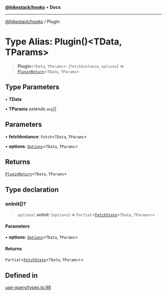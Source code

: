 [**@hikestack/hooks**](/official/reference/hooks/index.md) • **Docs**

***

[@hikestack/hooks](/official/reference/hooks/globals.md) / Plugin

# Type Alias: Plugin()\<TData, TParams\>

> **Plugin**\<`TData`, `TParams`\>: (`fetchInstance`, `options`) => [`PluginReturn`](/official/reference/hooks/interfaces/PluginReturn.md)\<`TData`, `TParams`\>

## Type Parameters

• **TData**

• **TParams** *extends* `any`[]

## Parameters

• **fetchInstance**: `Fetch`\<`TData`, `TParams`\>

• **options**: [`Options`](/official/reference/hooks/interfaces/Options.md)\<`TData`, `TParams`\>

## Returns

[`PluginReturn`](/official/reference/hooks/interfaces/PluginReturn.md)\<`TData`, `TParams`\>

## Type declaration

### onInit()?

> `optional` **onInit**: (`options`) => `Partial`\<[`FetchState`](/official/reference/hooks/interfaces/FetchState.md)\<`TData`, `TParams`\>\>

#### Parameters

• **options**: [`Options`](/official/reference/hooks/interfaces/Options.md)\<`TData`, `TParams`\>

#### Returns

`Partial`\<[`FetchState`](/official/reference/hooks/interfaces/FetchState.md)\<`TData`, `TParams`\>\>

## Defined in

[use-query/types.ts:98](https://github.com/hikestack/hike/blob/93c768ff8bda0e1d030b69f51dc73398023ff386/packages/hooks/src/use-query/types.ts#L98)
